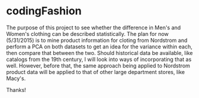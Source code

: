 # codingFashion
The purpose of this project to see whether the difference in Men's and Women's clothing can be described statistically. The plan for now (5/31/2015) is to mine product information for cloting from Nordstrom and perform a PCA on both datasets to get an idea for the variance within each, then compare that between the two. Should historical data be available, like catalogs from the 19th century, I will look into ways of incorporating that as well. However, before that, the same approach being applied to Nordstrom product data will be applied to that of other large department stores, like Macy's.

Thanks!

